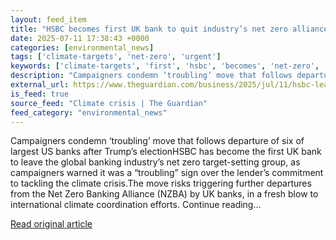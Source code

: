 ```yaml
---
layout: feed_item
title: "HSBC becomes first UK bank to quit industry’s net zero alliance"
date: 2025-07-11 17:38:43 +0000
categories: [environmental_news]
tags: ['climate-targets', 'net-zero', 'urgent']
keywords: ['climate-targets', 'first', 'hsbc', 'becomes', 'net-zero', 'urgent']
description: "Campaigners condemn ‘troubling’ move that follows departure of six of largest US banks after Trump’s electionHSBC has become the first UK bank to leave the g..."
external_url: https://www.theguardian.com/business/2025/jul/11/hsbc-leaves-net-zero-banking-alliance-climate-crisis
is_feed: true
source_feed: "Climate crisis | The Guardian"
feed_category: "environmental_news"
---
```


Campaigners condemn ‘troubling’ move that follows departure of six of largest US banks after Trump’s electionHSBC has become the first UK bank to leave the global banking industry’s net zero target-setting group, as campaigners warned it was a “troubling” sign over the lender’s commitment to tackling the climate crisis.The move risks triggering further departures from the Net Zero Banking Alliance (NZBA) by UK banks, in a fresh blow to international climate coordination efforts. Continue reading...

[Read original article](https://www.theguardian.com/business/2025/jul/11/hsbc-leaves-net-zero-banking-alliance-climate-crisis)
